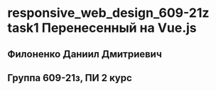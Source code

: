 # responsive_web_design_609-21z task1 Перенесенный на Vue.js
## Филоненко Даниил Дмитриевич
## Группа 609-21з, ПИ 2 курс
